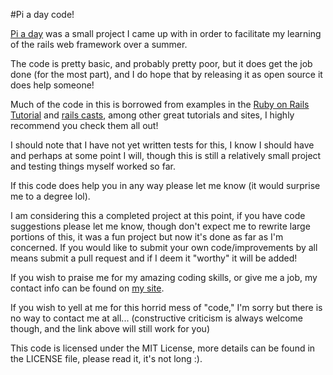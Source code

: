 #Pi a day code!

[Pi a day](http://piaday.herokuapp.com) was a small project I came up with in order to facilitate my learning of the rails web framework over a summer.

The code is pretty basic, and probably pretty poor, but it does get the job done (for the most part), and I do hope that by releasing it as open source it does help someone!

Much of the code in this is borrowed from examples in the [Ruby on Rails Tutorial](http://ruby.railstutorial.org/) and [rails casts](http://railscasts.com/), among other great tutorials and sites, I highly recommend you check them all out!

I should note that I have not yet written tests for this, I know I should have and perhaps at some point I will, though this is still a relatively small project and testing things myself worked so far.

If this code does help you in any way please let me know (it would surprise me to a degree lol).

I am considering this a completed project at this point, if you have code suggestions please let me know, though don't expect me to rewrite large portions of this, it was a fun project but now it's done as far as I'm concerned.
If you would like to submit your own code/improvements by all means submit a pull request and if I deem it "worthy" it will be added!

If you wish to praise me for my amazing coding skills, or give me a job, my contact info can be found on [my site](http://www.somestupidwebsite.com/email).

If you wish to yell at me for this horrid mess of "code," I'm sorry but there is no way to contact me at all... (constructive criticism is always welcome though, and the link above will still work for you)

This code is licensed under the MIT License, more details can be found in the LICENSE file, please read it, it's not long :).
